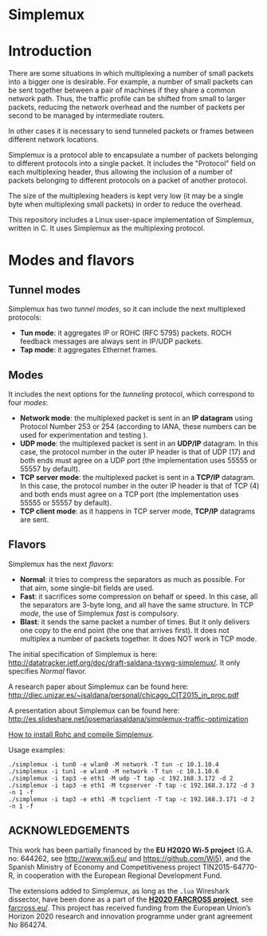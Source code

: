 Simplemux
=========

# Introduction

There are some situations in which multiplexing a number of small packets into a bigger one is desirable. For example, a number of small packets can be sent together between a pair of machines if they share a common network path. Thus, the traffic profile can be shifted from small to larger packets, reducing the network overhead and the number of packets per second to be managed by intermediate routers.

In other cases it is necessary to send tunneled packets or frames between different network locations.

Simplemux is a protocol able to encapsulate a number of packets belonging to different protocols into a single packet. It includes the "Protocol" field on each multiplexing header, thus allowing the inclusion of a number of packets belonging to different protocols on a packet of another protocol.

The size of the multiplexing headers is kept very low (it may be a single byte when multiplexing small packets) in order to reduce the overhead.

This repository includes a Linux user-space implementation of Simplemux, written in C. It uses Simplemux as the multiplexing protocol.

# Modes and flavors

## Tunnel modes

Simplemux has two *tunnel modes*, so it can include the next multiplexed protocols:

- **Tun mode**: it aggregates IP or ROHC (RFC 5795) packets. ROCH feedback messages are always sent in IP/UDP packets.
- **Tap mode**: it aggregates Ethernet frames.


## Modes

It includes the next options for the *tunneling* protocol, which correspond to four *modes*:

- **Network mode**: the multiplexed packet is sent in an **IP datagram** using Protocol Number 253 or 254 (according to IANA, these numbers can be used for experimentation and testing ).
- **UDP mode**: the multiplexed packet is sent in an **UDP/IP** datagram. In this case, the protocol number in the outer IP header is that of UDP (17) and both ends must agree on a UDP port (the implementation uses 55555 or 55557 by default).
- **TCP server mode**: the multiplexed packet is sent in a **TCP/IP** datagram. In this case, the protocol number in the outer IP header is that of TCP (4) and both ends must agree on a TCP port (the implementation uses 55555 or 55557 by default).
- **TCP client mode**: as it happens in TCP server mode, **TCP/IP** datagrams are sent.

## Flavors

Simplemux has the next *flavors*:

- **Normal**: it tries to compress the separators as much as possible. For that aim, some single-bit fields are used.
- **Fast**: it sacrifices some compression on behalf or speed. In this case, all the separators are 3-byte long, and all have the same structure.
In TCP *mode*, the use of Simplemux *fast* is compulsory.
- **Blast**: it sends the same packet a number of times. But it only delivers one copy to the end point (the one that arrives first). It does not multiplex a number of packets together. It does NOT work in TCP mode.


The initial specification of Simplemux is here: http://datatracker.ietf.org/doc/draft-saldana-tsvwg-simplemux/. It only specifies *Normal* flavor.

A research paper about Simplemux can be found here: http://diec.unizar.es/~jsaldana/personal/chicago_CIT2015_in_proc.pdf

A presentation about Simplemux can be found here: http://es.slideshare.net/josemariasaldana/simplemux-traffic-optimization


[How to install Rohc and compile Simplemux](https://gitlab.com/josemariasaldana/simplemux/-/blob/tun_to_net_separation/documentation/how_to_install_and_compile.md).


Usage examples:
```
./simplemux -i tun0 -e wlan0 -M network -T tun -c 10.1.10.4
./simplemux -i tun1 -e wlan0 -M network -T tun -c 10.1.10.6
./simplemux -i tap3 -e eth1 -M udp -T tap -c 192.168.3.172 -d 2
./simplemux -i tap3 -e eth1 -M tcpserver -T tap -c 192.168.3.172 -d 3 -n 1 -f
./simplemux -i tap3 -e eth1 -M tcpclient -T tap -c 192.168.3.171 -d 2 -n 1 -f
```

ACKNOWLEDGEMENTS
----------------
This work has been partially financed by the **EU H2020 Wi-5 project** (G.A. no: 644262, see http://www.wi5.eu/ and https://github.com/Wi5), and the Spanish Ministry of Economy and Competitiveness project TIN2015-64770-R, in cooperation with the European Regional Development Fund.

The extensions added to Simplemux, as long as the `.lua` Wireshark dissector, have been done as a part of the **[H2020 FARCROSS project](https://cordis.europa.eu/project/id/864274)**, see [farcross.eu/](https://farcross.eu/). This project has received funding from the European Union’s Horizon 2020 research and innovation programme under grant agreement No 864274.
